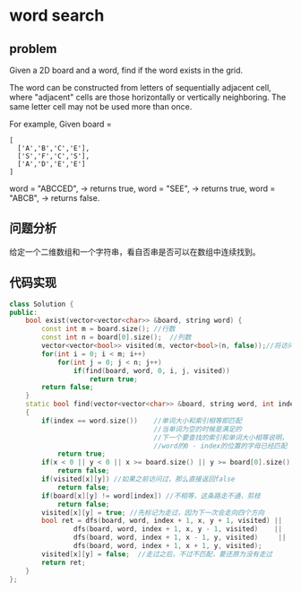 # word search
## problem
 Given a 2D board and a word, find if the word exists in the grid.

The word can be constructed from letters of sequentially adjacent cell, where "adjacent" cells are those horizontally or vertically neighboring. The same letter cell may not be used more than once.

For example,
Given board =
````
[
  ['A','B','C','E'],
  ['S','F','C','S'],
  ['A','D','E','E']
]
````
word = "ABCCED", -> returns true,
word = "SEE", -> returns true,
word = "ABCB", -> returns false.
## 问题分析
给定一个二维数组和一个字符串，看自否串是否可以在数组中连续找到。
## 代码实现
```C++
class Solution {
public:
    bool exist(vector<vector<char>> &board, string word) {
        const int m = board.size(); //行数
        const int n = board[0].size();  //列数
        vector<vector<bool>> visited(m, vector<bool>(n, false));//将访问标记数组置空
        for(int i = 0; i < m; i++)
            for(int j = 0; j < n; j++)
                if(find(board, word, 0, i, j, visited))
                    return true;                      
        return false;
    }
    static bool find(vector<vector<char>> &board, string word, int index, int x, int y, vector<vector<bool>>& visited)//辅助函数，自定义参数,看字符串是否可以找到
    {
        if(index == word.size())    //单词大小和索引相等即匹配
                                    //当单词为空的时候是满足的
                                    //下一个要查找的索引和单词大小相等说明，
                                    //word的0 - index的位置的字母已经匹配
            return true;
        if(x < 0 || y < 0 || x >= board.size() || y >= board[0].size()) //不能越界
            return false;
        if(visited[x][y]) //如果之前访问过，那么直接返回false
            return false;
        if(board[x][y] != word[index]) //不相等，这条路走不通，剪枝
            return false;
        visited[x][y] = true; //先标记为走过，因为下一次会走向四个方向
        bool ret = dfs(board, word, index + 1, x, y + 1, visited) ||
                dfs(board, word, index + 1, x, y - 1, visited)    ||
                dfs(board, word, index + 1, x - 1, y, visited)     || 
                dfs(board, word, index + 1, x + 1, y, visited); 
        visited[x][y] = false;  //走过之后，不过不匹配，要还原为没有走过
        return ret;
    }
};
```
